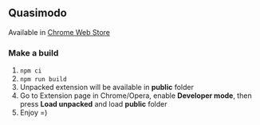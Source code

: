 ## Quasimodo

Available in [Chrome Web Store](https://chrome.google.com/webstore/detail/quasimodo/jpohldhhhjpclbldblabdhkgnjkicflm?hl=en-US)

### Make a build
1. ```npm ci```
2. ```npm run build```
3. Unpacked extension will be available in **public** folder
4. Go to Extension page in Chrome/Opera, enable **Developer mode**, then press **Load unpacked** and load **public** folder
5. Enjoy =)
